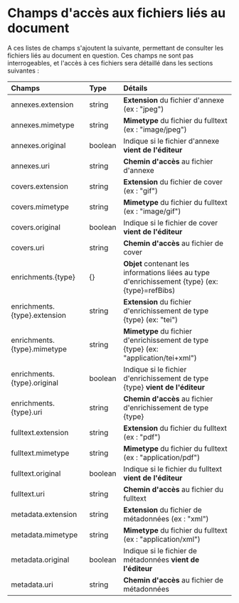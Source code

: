 # Champs d'accès aux fichiers liés au document

A ces listes de champs s'ajoutent la suivante, permettant de consulter les fichiers liés au document en question. Ces champs ne sont pas interrogeables, et l'accès à ces fichiers sera détaillé dans les sections suivantes :

| Champs | Type | Détails |
| :--- | :--- | :--- |
| annexes.extension | string | **Extension** du fichier d'annexe \(ex : "jpeg"\) |
| annexes.mimetype | string | **Mimetype** du fichier du fulltext \(ex : "image/jpeg"\) |
| annexes.original | boolean | Indique si le fichier d'annexe **vient de l'éditeur** |
| annexes.uri | string | **Chemin d'accès** au fichier d'annexe |
| covers.extension | string | **Extension** du fichier de cover \(ex : "gif"\) |
| covers.mimetype | string | **Mimetype** du fichier du fulltext \(ex : "image/gif"\) |
| covers.original | boolean | Indique si le fichier de cover **vient de l'éditeur** |
| covers.uri | string | **Chemin d'accès** au fichier de cover |
| enrichments.{type} | {} | **Objet** contenant les informations liées au type d'enrichissement {type} \(ex: {type}=refBibs\) |
| enrichments.{type}.extension | string | **Extension** du fichier d'enrichissement de type {type} \(ex: "tei"\) |
| enrichments.{type}.mimetype | string | **Mimetype** du fichier d'enrichissement de type {type} \(ex: "application/tei+xml"\) |
| enrichments.{type}.original | boolean | Indique si le fichier d'enrichissement de type {type} **vient de l'éditeur** |
| enrichments.{type}.uri | string | **Chemin d'accès** au fichier d'enrichissement de type {type} |
| fulltext.extension | string | **Extension** du fichier du fulltext \(ex : "pdf"\) |
| fulltext.mimetype | string | **Mimetype** du fichier du fulltext \(ex : "application/pdf"\) |
| fulltext.original | boolean | Indique si le fichier du fulltext **vient de l'éditeur** |
| fulltext.uri | string | **Chemin d'accès** au fichier du fulltext |
| metadata.extension | string | **Extension** du fichier de métadonnées \(ex : "xml"\) |
| metadata.mimetype | string | **Mimetype** du fichier du fulltext \(ex : "application/xml"\) |
| metadata.original | boolean | Indique si le fichier de métadonnées **vient de l'éditeur** |
| metadata.uri | string | **Chemin d'accès** au fichier de métadonnées |

